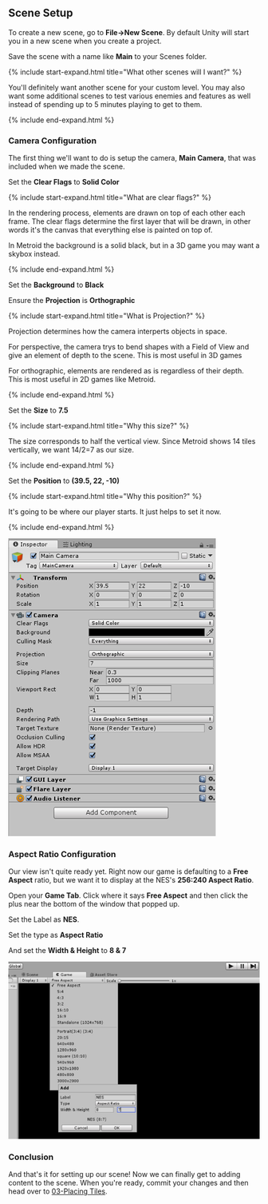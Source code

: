 ## Scene Setup

To create a new scene, go to **File->New Scene**. By default Unity will start you in a new scene when you create a project.

Save the scene with a name like **Main** to your Scenes folder.

{% include start-expand.html title="What other scenes will I want?" %} 
  <p>You'll definitely want another scene for your custom level. You may also want some additional scenes to test various enemies and features as well instead of spending up to 5 minutes playing to get to them.</p>
{% include end-expand.html %}

### Camera Configuration

The first thing we'll want to do is setup the camera, **Main Camera**, that was included when we made the scene.

Set the **Clear Flags** to **Solid Color**

{% include start-expand.html title="What are clear flags?" %} 
  <p>In the rendering process, elements are drawn on top of each other each frame. The clear flags determine the first layer that will be drawn, in other words it's the canvas that everything else is painted on top of.</p>
  <p>In Metroid the background is a solid black, but in a 3D game you may want a skybox instead.</p>
{% include end-expand.html %}

Set the **Background** to **Black**

Ensure the **Projection** is **Orthographic** 

{% include start-expand.html title="What is Projection?" %} 
  <p>Projection determines how the camera interperts objects in space.</p>
  <p>For perspective, the camera trys to bend shapes with a Field of View and give an element of depth to the scene. This is most useful in 3D games</p>
  <p>For orthographic, elements are rendered as is regardless of their depth. This is most useful in 2D games like Metroid.</p>
{% include end-expand.html %}

Set the **Size** to **7.5**

{% include start-expand.html title="Why this size?" %} 
<p>The size corresponds to half the vertical view. Since Metroid shows 14 tiles vertically, we want 14/2=7 as our size.</p>
{% include end-expand.html %}

Set the **Position** to **(39.5, 22, -10)**

{% include start-expand.html title="Why this position?" %} 
<p>It's going to be where our player starts. It just helps to set it now.</p>
{% include end-expand.html %}

![Camera](./02/Camera.PNG)

### Aspect Ratio Configuration

Our view isn't quite ready yet. Right now our game is defaulting to a **Free Aspect** ratio, but we want it to display at the NES's **256:240 Aspect Ratio**.

Open your **Game Tab**. Click where it says **Free Aspect** and then click the plus near the bottom of the window that popped up. 

Set the Label as **NES**.

Set the type as **Aspect Ratio**

And set the **Width & Height** to **8 & 7**

![NES](./02/NES.PNG)

### Conclusion

And that's it for setting up our scene! Now we can finally get to adding content to the scene. When you're ready, commit your changes and then head over to [03-Placing Tiles](./03-PlacingTiles).